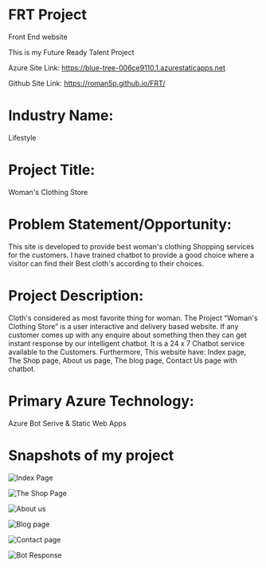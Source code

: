 # FRT Project

Front End website

This is my Future Ready Talent Project 

Azure Site Link: https://blue-tree-006ce9110.1.azurestaticapps.net

Github Site Link: https://roman5p.github.io/FRT/

# Industry Name:

Lifestyle

# Project Title: 

Woman's Clothing Store

# Problem Statement/Opportunity: 

This site is developed to provide best woman's clothing Shopping services for the customers. I have trained chatbot to provide a good choice where a visitor can find their Best cloth's according to their choices.

# Project Description: 

Cloth's considered as most favorite thing for woman. The Project “Woman's Clothing Store” is a user interactive and delivery based website. If any customer comes up with any enquire about something then they can get instant response by our intelligent chatbot. It is a 24 x 7 Chatbot service available to the Customers. Furthermore, This website have: Index page, The Shop page, About us page, The blog page, Contact Us page with chatbot.

# Primary Azure Technology: 

Azure Bot Serive & Static Web Apps

# Snapshots of my project

![Index Page](https://user-images.githubusercontent.com/100149697/180810834-555985bb-4417-4deb-b1f5-75a8d9f9181c.png)

![The Shop Page](https://user-images.githubusercontent.com/100149697/180811225-f4255df0-77de-433d-ab1e-8e1ce4b2f042.png)

![About us](https://user-images.githubusercontent.com/100149697/180811101-c234ff89-e744-4fbd-adaf-9fef5edf9c0c.png)

![Blog page](https://user-images.githubusercontent.com/100149697/180811135-943d0516-f8f6-498a-bd86-4fed5558d195.png)

![Contact page](https://user-images.githubusercontent.com/100149697/180811197-a2f1cb95-5a25-49d4-a7b5-ea78f7325c3b.png)

![Bot Response](https://user-images.githubusercontent.com/100149697/180811167-fa303638-32ad-4b2e-b657-d81df7de7780.png)
